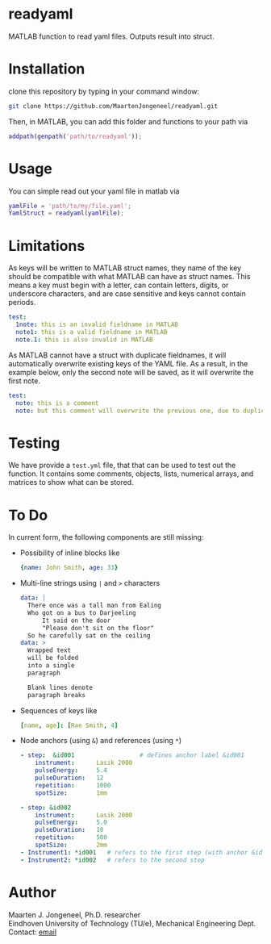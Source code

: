 # readyaml
MATLAB function to read yaml files. Outputs result into struct.

# Installation
clone this repository by typing in your command window:
```bash
git clone https://github.com/MaartenJongeneel/readyaml.git
```
Then, in MATLAB, you can add this folder and functions to your path via
```matlab
addpath(genpath('path/to/readyaml'));
```

# Usage
You can simple read out your yaml file in matlab via
```matlab
yamlFile = 'path/to/my/file.yaml';
YamlStruct = readyaml(yamlFile);
```

# Limitations
As keys will be written to MATLAB struct names, they name of the key should be compatible with what MATLAB can have as struct names.
This means a key must begin with a letter, can contain letters, digits, or underscore characters, and are case sensitive and keys cannot contain periods.
```yaml
test:
  1note: this is an invalid fieldname in MATLAB
  note1: this is a valid fieldname in MATLAB
  note.1: this is also invalid in MATLAB
```

As MATLAB cannot have a struct with duplicate fieldnames, it will automatically overwrite existing keys of the YAML file. As a result, in the example below, only the 
second note will be saved, as it will overwrite the first note. 
```yaml
test:
  note: this is a comment
  note: but this comment will overwrite the previous one, due to duplicate key names
```
# Testing
We have provide a `test.yml` file, that that can be used to test out the function. It contains some comments, objects, lists, numerical arrays, and matrices to show what can be stored. 

# To Do
In current form, the following components are still missing:
- Possibility of inline blocks like
    ```yaml
    {name: John Smith, age: 33}
    ```
- Multi-line strings using ```|``` and ```>``` characters 
    ```yaml
    data: |
      There once was a tall man from Ealing
      Who got on a bus to Darjeeling
          It said on the door
          "Please don't sit on the floor"
      So he carefully sat on the ceiling
    data: >
      Wrapped text
      will be folded
      into a single
      paragraph

      Blank lines denote
      paragraph breaks
   ```
- Sequences of keys like
    ```yaml 
    [name, age]: [Rae Smith, 4] 
    ```
- Node anchors (using ```&```) and references (using ```*```)
    ```yaml
    - step:  &id001                  # defines anchor label &id001
        instrument:      Lasik 2000
        pulseEnergy:     5.4
        pulseDuration:   12
        repetition:      1000
        spotSize:        1mm

    - step: &id002
        instrument:      Lasik 2000
        pulseEnergy:     5.0
        pulseDuration:   10
        repetition:      500
        spotSize:        2mm
    - Instrument1: *id001   # refers to the first step (with anchor &id001)
    - Instrument2: *id002   # refers to the second step
    ```
# Author
Maarten J. Jongeneel, Ph.D. researcher <br> 
Eindhoven University of Technology (TU/e), Mechanical Engineering Dept. <br>
Contact: [email](mailto:info@maartenjongeneel.nl) 